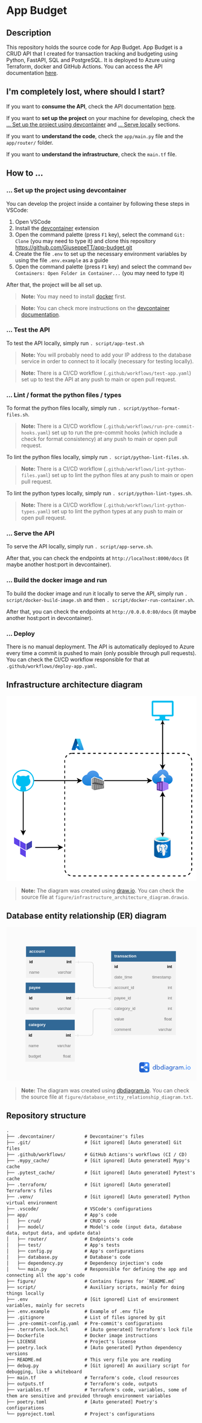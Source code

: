 # App Budget

## Description

This repository holds the source code for App Budget. App Budget is a CRUD API that I created for transaction tracking and budgeting using Python, FastAPI, SQL and PostgreSQL. It is deployed to Azure using Terraform, docker and GitHub Actions. You can access the API documentation [here](http://app-budget.eastus.azurecontainer.io/docs).

## I'm completely lost, where should I start?

If you want to **consume the API**, check the API documentation [here](http://app-budget.eastus.azurecontainer.io/docs).

If you want to **set up the project** on your machine for developing, check the [... Set up the project using devcontainer](#set-up-the-project-using-devcontainer) and [... Serve locally](#serve-the-app-locally) sections.

If you want to **understand the code**, check the `app/main.py` file and the `app/router/` folder.

If you want to **understand the infrastructure**, check the `main.tf` file.

## How to ...

### ... Set up the project using devcontainer

You can develop the project inside a container by following these steps in VSCode:

1. Open VSCode
1. Install the [devcontainer](https://marketplace.visualstudio.com/items?itemName=ms-vscode-remote.remote-containers) extension
1. Open the command palette (press `F1` key), select the command `Git: Clone` (you may need to type it) and clone this repository https://github.com/GiuseppeTT/app-budget.git
1. Create the file `.env` to set up the necessary environment variables by using the file `.env.example` as a guide
1. Open the command palette (press `F1` key) and select the command `Dev Containers: Open Folder in Container...` (you may need to type it)

After that, the project will be all set up.

> **Note:** You may need to install [docker](https://www.docker.com/) first.

> **Note:** You can check more instructions on the [devcontainer documentation](https://code.visualstudio.com/docs/devcontainers/containers).

### ... Test the API

To test the API locally, simply run `. script/app-test.sh`

> **Note:** You will probably need to add your IP address to the database service in order to connect to it locally (necessary for testing locally).

> **Note:** There is a CI/CD workflow (`.github/workflows/test-app.yaml`) set up to test the API at any push to main or open pull request.

### ... Lint / format the python files / types

To format the python files locally, simply run `. script/python-format-files.sh`.

> **Note:** There is a CI/CD workflow (`.github/workflows/run-pre-commit-hooks.yaml`) set up to run the pre-commit hooks (which include a check for format consistency) at any push to main or open pull request.

To lint the python files locally, simply run `. script/python-lint-files.sh`.

> **Note:** There is a CI/CD workflow (`.github/workflows/lint-python-files.yaml`) set up to lint the python files at any push to main or open pull request.

To lint the python types locally, simply run `. script/python-lint-types.sh`.

> **Note:** There is a CI/CD workflow (`.github/workflows/lint-python-types.yaml`) set up to lint the python types at any push to main or open pull request.

### ... Serve the API

To serve the API locally, simply run `. script/app-serve.sh`.

After that, you can check the endpoints at `http://localhost:8000/docs` (it maybe another host:port in devcontainer).

### ... Build the docker image and run

To build the docker image and run it locally to serve the API, simply run `. script/docker-build-image.sh` and then `. script/docker-run-container.sh`.

After that, you can check the endpoints at `http://0.0.0.0:80/docs` (it maybe another host:port in devcontainer).

### ... Deploy

There is no manual deployment. The API is automatically deployed to Azure every time a commit is pushed to main (only possible through pull requests). You can check the CI/CD workflow responsible for that at `.github/workflows/deploy-app.yaml`.

## Infrastructure architecture diagram

![](figure/infrastructure_architecture_diagram.png)

> **Note:** The diagram was created using [draw.io](https://app.diagrams.net/). You can check the source file at `figure/infrastructure_architecture_diagram.drawio`.

## Database entity relationship (ER) diagram

![](figure/database_entity_relationship_diagram.png)

> **Note:** The diagram was created using [dbdiagram.io](https://dbdiagram.io/). You can check the source file at `figure/database_entity_relationship_diagram.txt`.

## Repository structure

```
.
├── .devcontainer/           # Devcontainer's files
├── .git/                    # [Git ignored] [Auto generated] Git files
├── .github/workflows/       # GitHub Actions's workflows (CI / CD)
├── .mypy_cache/             # [Git ignored] [Auto generated] Mypy's cache
├── .pytest_cache/           # [Git ignored] [Auto generated] Pytest's cache
├── .terraform/              # [Git ignored] [Auto generated] Terraform's files
├── .venv/                   # [Git ignored] [Auto generated] Python virtual environment
├── .vscode/                 # VSCode's configurations
├── app/                     # App's code
│   ├── crud/                # CRUD's code
│   ├── model/               # Model's code (input data, database data, output data, and update data)
│   ├── router/              # Endpoints's code
│   ├── test/                # App's tests
│   ├── config.py            # App's configurations
│   ├── database.py          # Database's code
│   ├── dependency.py        # Dependency injection's code
│   └── main.py              # Responsible for defining the app and connecting all the app's code
├── figure/                  # Contains figures for `README.md`
├── script/                  # Auxiliary scripts, mainly for doing things locally
├── .env                     # [Git ignored] List of environment variables, mainly for secrets
├── .env.example             # Example of .env file
├── .gitignore               # List of files ignored by git
├── .pre-commit-config.yaml  # Pre-commit's configurations
├── .terraform.lock.hcl      # [Auto generated] Terraform's lock file
├── Dockerfile               # Docker image instructions
├── LICENSE                  # Project's license
├── poetry.lock              # [Auto generated] Python dependency versions
├── README.md                # This very file you are reading
├── debug.py                 # [Git ignored] An auxiliary script for debugging, like a whiteboard
├── main.tf                  # Terraform's code, cloud resources
├── outputs.tf               # Terraform's code, outputs
├── variables.tf             # Terraform's code, variables, some of them are sensitive and provided through environment variables
├── poetry.toml              # [Auto generated] Poetry's configurations
└── pyproject.toml           # Project's configurations
```
